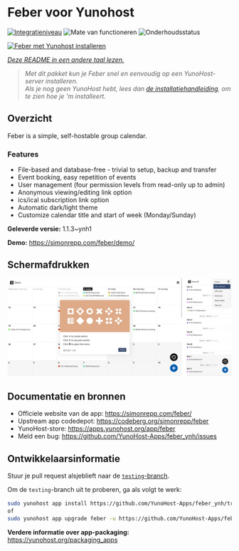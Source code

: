 <!--
NB: Deze README is automatisch gegenereerd door <https://github.com/YunoHost/apps/tree/master/tools/readme_generator>
Hij mag NIET handmatig aangepast worden.
-->

# Feber voor Yunohost

[![Integratieniveau](https://dash.yunohost.org/integration/feber.svg)](https://ci-apps.yunohost.org/ci/apps/feber/) ![Mate van functioneren](https://ci-apps.yunohost.org/ci/badges/feber.status.svg) ![Onderhoudsstatus](https://ci-apps.yunohost.org/ci/badges/feber.maintain.svg)

[![Feber met Yunohost installeren](https://install-app.yunohost.org/install-with-yunohost.svg)](https://install-app.yunohost.org/?app=feber)

*[Deze README in een andere taal lezen.](./ALL_README.md)*

> *Met dit pakket kun je Feber snel en eenvoudig op een YunoHost-server installeren.*  
> *Als je nog geen YunoHost hebt, lees dan [de installatiehandleiding](https://yunohost.org/install), om te zien hoe je 'm installeert.*

## Overzicht

Feber is a simple, self-hostable group calendar.

### Features

- File-based and database-free - trivial to setup, backup and transfer
- Event booking, easy repetition of events
- User management (four permission levels from read-only up to admin)
- Anonymous viewing/editing link option
- ics/ical subscription link option
- Automatic dark/light theme
- Customize calendar title and start of week (Monday/Sunday)


**Geleverde versie:** 1.1.3~ynh1

**Demo:** <https://simonrepp.com/feber/demo/>

## Schermafdrukken

![Schermafdrukken van Feber](./doc/screenshots/screenshot.png)

## Documentatie en bronnen

- Officiele website van de app: <https://simonrepp.com/feber/>
- Upstream app codedepot: <https://codeberg.org/simonrepp/feber>
- YunoHost-store: <https://apps.yunohost.org/app/feber>
- Meld een bug: <https://github.com/YunoHost-Apps/feber_ynh/issues>

## Ontwikkelaarsinformatie

Stuur je pull request alsjeblieft naar de [`testing`-branch](https://github.com/YunoHost-Apps/feber_ynh/tree/testing).

Om de `testing`-branch uit te proberen, ga als volgt te werk:

```bash
sudo yunohost app install https://github.com/YunoHost-Apps/feber_ynh/tree/testing --debug
of
sudo yunohost app upgrade feber -u https://github.com/YunoHost-Apps/feber_ynh/tree/testing --debug
```

**Verdere informatie over app-packaging:** <https://yunohost.org/packaging_apps>
